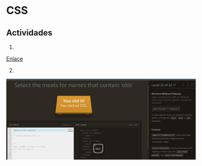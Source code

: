 # CSS
## Actividades

1.

[Enlace](index1.html)

2.

![Captura del juego finalizado](imagenes/joc.png)
